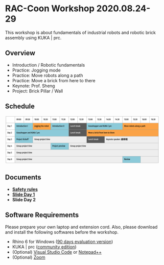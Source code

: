 # RAC-Coon Workshop 2020.08.24-29

This workshop is about fundamentals of industrial robots and robotic brick assembly using KUKA | prc.

## Overview

* Introduction / Robotic fundamentals
* Practice: Jogging mode
* Practice: Move robots along a path
* Practice: Move a brick from here to there
* Keynote: Prof. Sheng
* Project: Brick Pillar / Wall

## Schedule
![schedule](https://github.com/rac-coon-ncku/200824_workshop/blob/master/schedule.png)

## Documents

* [**Safety rules**](https://github.com/rac-coon-ncku/rac_coon_public/blob/master/safety_rules.md)
* [**Slide Day 1**](https://docs.google.com/presentation/d/1dGtycFIzau4Msu58ata_v_ZHhF-7AlEVLNWrIreXpH0/edit?usp=sharing)
* **Slide Day 2**

## Software Requirements
Please prepare your own laptop and extension cord.
Also, please download and install the following softwares before the workshop. 

* Rhino 6 for Windows ([90 days evaluation version](https://www.rhino3d.com/download/rhino-for-windows/6/evaluation))
* KUKA | prc ([community edition](https://www.robotsinarchitecture.org/kukaprc))
* (Optional) [Visual Studio Code](https://code.visualstudio.com/) or [Notepad++](https://notepad-plus-plus.org/downloads/)
* (Optional) [Zoom](https://zoom.us)
